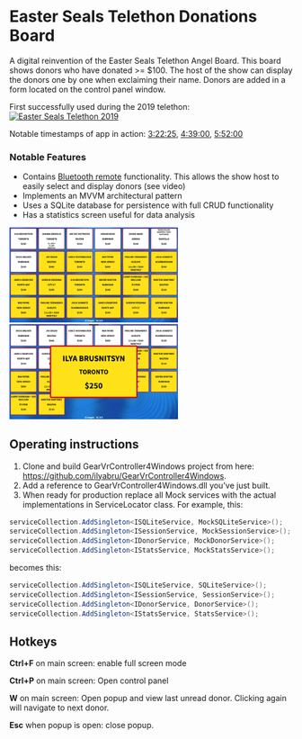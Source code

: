 # Easter Seals Telethon Donations Board

A digital reinvention of the Easter Seals Telethon Angel Board. This board shows donors who have donated >= $100. 
The host of the show can display the donors one by one when exclaiming their name. Donors are added in a form located on the control panel window.

First successfully used during the 2019 telethon:
[![Easter Seals Telethon 2019](https://img.youtube.com/vi/4tVy8v-E6h0/0.jpg)](http://www.youtube.com/watch?v=4tVy8v-E6h0)

Notable timestamps of app in action: [3:22:25](https://youtu.be/4tVy8v-E6h0?t=12145), [4:39:00](https://youtu.be/4tVy8v-E6h0?t=16740), [5:52:00](https://youtu.be/4tVy8v-E6h0?t=21120)

### Notable Features

* Contains [Bluetooth remote](https://github.com/ilyabru/GearVrController4Windows) functionality. This allows the show host to easily select and display donors (see video)
* Implements an MVVM architectural pattern
* Uses a SQLite database for persistence with full CRUD functionality
* Has a statistics screen useful for data analysis

<img src="./Docs/MainScreen.png" alt="image" width="300"/>
<img src="./Docs/Popup.png" alt="image" width="300"/>

## Operating instructions

1.  Clone and build GearVrController4Windows project from here: https://github.com/ilyabru/GearVrController4Windows.
2.  Add a reference to GearVrController4Windows.dll you've just built.
3.  When ready for production replace all Mock services with the actual implementations in ServiceLocator class. For example, this:
```csharp
serviceCollection.AddSingleton<ISQLiteService, MockSQLiteService>();
serviceCollection.AddSingleton<ISessionService, MockSessionService>();
serviceCollection.AddSingleton<IDonorService, MockDonorService>();
serviceCollection.AddSingleton<IStatsService, MockStatsService>();
```
becomes this:
```csharp
serviceCollection.AddSingleton<ISQLiteService, SQLiteService>();
serviceCollection.AddSingleton<ISessionService, SessionService>();
serviceCollection.AddSingleton<IDonorService, DonorService>();
serviceCollection.AddSingleton<IStatsService, StatsService>();
```

## Hotkeys
**Ctrl+F** on main screen: enable full screen mode
        
**Ctrl+P** on main screen: Open control panel

**W** on main screen: Open popup and view last unread donor. Clicking again will navigate to next donor.

**Esc** when popup is open: close popup.

